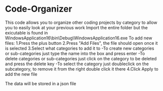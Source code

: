# Code-Organizer
This code allows you to organize other coding projects by category to allow you to easily look at your previous work
Import the entire folder but the exicutable is found in WindowsApplication16\bin\Debug\WindowsApplication16.exe
To add new files:
  1.Press the plus button
  2.Press "Add Files", the file should open once it is selected
  3.Select what categories to add it to
     -To create new categories or sub-categories just type the name into the box and press enter
     -To delete categories or sub-categories just click on the category to be deleted and press the delete key
     -To select the category just doubleclick on the subcategory, to remove it from the right double click it there
  4.Click Apply to add the new file
  
The data will be stored in a json file
